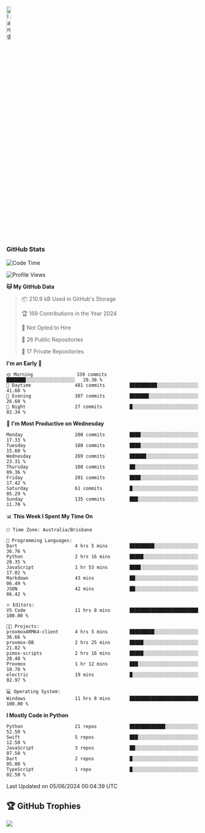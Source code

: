 <p align="left"><img width=15%" src="https://github.com/alansmathew/alansmathew/raw/master/lang.gif" alt="lang image here" /></p>

# <h3 align="left">GitHub Stats</h3>

<!--START_SECTION:waka-->
![Code Time](http://img.shields.io/badge/Code%20Time-412%20hrs%208%20mins-blue)

![Profile Views](http://img.shields.io/badge/Profile%20Views-2-blue)

**🐱 My GitHub Data** 

> 📦 210.9 kB Used in GitHub's Storage 
 > 
> 🏆 169 Contributions in the Year 2024
 > 
> 🚫 Not Opted to Hire
 > 
> 📜 26 Public Repositories 
 > 
> 🔑 17 Private Repositories 
 > 
**I'm an Early 🐤** 

```text
🌞 Morning                339 commits         ███████░░░░░░░░░░░░░░░░░░   29.38 % 
🌆 Daytime                481 commits         ██████████░░░░░░░░░░░░░░░   41.68 % 
🌃 Evening                307 commits         ███████░░░░░░░░░░░░░░░░░░   26.60 % 
🌙 Night                  27 commits          █░░░░░░░░░░░░░░░░░░░░░░░░   02.34 % 
```
📅 **I'm Most Productive on Wednesday** 

```text
Monday                   200 commits         ████░░░░░░░░░░░░░░░░░░░░░   17.33 % 
Tuesday                  180 commits         ████░░░░░░░░░░░░░░░░░░░░░   15.60 % 
Wednesday                269 commits         ██████░░░░░░░░░░░░░░░░░░░   23.31 % 
Thursday                 108 commits         ██░░░░░░░░░░░░░░░░░░░░░░░   09.36 % 
Friday                   201 commits         ████░░░░░░░░░░░░░░░░░░░░░   17.42 % 
Saturday                 61 commits          █░░░░░░░░░░░░░░░░░░░░░░░░   05.29 % 
Sunday                   135 commits         ███░░░░░░░░░░░░░░░░░░░░░░   11.70 % 
```


📊 **This Week I Spent My Time On** 

```text
🕑︎ Time Zone: Australia/Brisbane

💬 Programming Languages: 
Dart                     4 hrs 5 mins        █████████░░░░░░░░░░░░░░░░   36.76 % 
Python                   2 hrs 16 mins       █████░░░░░░░░░░░░░░░░░░░░   20.35 % 
JavaScript               1 hr 53 mins        ████░░░░░░░░░░░░░░░░░░░░░   17.02 % 
Markdown                 43 mins             ██░░░░░░░░░░░░░░░░░░░░░░░   06.49 % 
JSON                     42 mins             ██░░░░░░░░░░░░░░░░░░░░░░░   06.42 % 

🔥 Editors: 
VS Code                  11 hrs 8 mins       █████████████████████████   100.00 % 

🐱‍💻 Projects: 
proxmoxARM64-client      4 hrs 5 mins        █████████░░░░░░░░░░░░░░░░   36.66 % 
proxmox-DB               2 hrs 25 mins       █████░░░░░░░░░░░░░░░░░░░░   21.82 % 
pimox-scripts            2 hrs 16 mins       █████░░░░░░░░░░░░░░░░░░░░   20.48 % 
Proxmox                  1 hr 12 mins        ███░░░░░░░░░░░░░░░░░░░░░░   10.78 % 
electric                 19 mins             █░░░░░░░░░░░░░░░░░░░░░░░░   02.97 % 

💻 Operating System: 
Windows                  11 hrs 8 mins       █████████████████████████   100.00 % 
```

**I Mostly Code in Python** 

```text
Python                   21 repos            █████████████░░░░░░░░░░░░   52.50 % 
Swift                    5 repos             ███░░░░░░░░░░░░░░░░░░░░░░   12.50 % 
JavaScript               3 repos             ██░░░░░░░░░░░░░░░░░░░░░░░   07.50 % 
Dart                     2 repos             █░░░░░░░░░░░░░░░░░░░░░░░░   05.00 % 
TypeScript               1 repo              █░░░░░░░░░░░░░░░░░░░░░░░░   02.50 % 
```




 Last Updated on 05/06/2024 00:04:39 UTC
<!--END_SECTION:waka-->

## 🏆 GitHub Trophies

![](https://github-profile-trophy.vercel.app/?username=samh06&theme=discord&no-frame=true&no-bg=false&margin-w=4)
